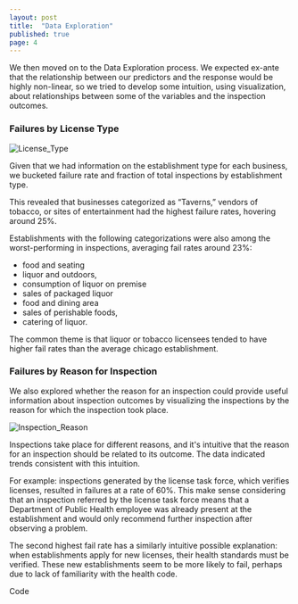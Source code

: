 ```yaml
---
layout: post
title:  "Data Exploration"
published: true
page: 4
---
```


We then moved on to the Data Exploration process.
We expected ex-ante that the relationship between
our predictors and the response would be highly
non-linear, so we tried to develop some
intuition, using visualization, about relationships
between some of the variables and the inspection
outcomes.

### Failures by License Type

![License_Type]({{site.baseurl}}/images/Failures_by_License.png)

Given that we had information on the establishment type 
for each business, we bucketed failure rate and 
fraction of total inspections by establishment type. 

This revealed that businesses categorized as “Taverns,” 
vendors of tobacco, or sites of entertainment had the 
highest failure rates, hovering around 25%. 

Establishments 
with the following categorizations were also among the 
worst-performing in inspections, averaging fail rates 
around 23%: 

- food and seating
- liquor and outdoors, 
- consumption of liquor on premise
- sales of packaged liquor
- food and dining area
- sales of perishable foods, 
- catering of liquor.  

The common theme is that 
liquor or tobacco licensees tended to 
have higher fail rates than the average chicago 
establishment. 

### Failures by Reason for Inspection

We also explored whether the reason for an inspection
could provide useful information about inspection
outcomes by visualizing the inspections by the reason
for which the inspection took place. 

![Inspection_Reason]({{site.baseurl}}/images/Failures_by_Inspection_Type.png)

Inspections take place for different reasons, and it's 
intuitive that the reason for an inspection should
be related to its outcome. The data indicated trends
consistent with this intuition. 

For example: inspections generated by the license task 
force, which verifies licenses, resulted in failures
at a rate of 60%. This make sense considering that
an inspection referred by the license task force
means that a Department of Public Health employee was
already present at the establishment and would only
recommend further inspection after observing a problem. 

The second highest fail rate has a similarly intuitive
possible explanation: when establishments apply for
new licenses, their health standards must be verified. 
These new establishments seem to be more likely to fail,
perhaps due to lack of familiarity with the health code. 

Code 


